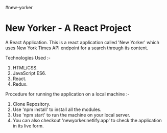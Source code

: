#new-yorker
# New Yorker - A React Project
A React Application. 
This is a react application called 'New Yorker' which uses New York Times API endpoint for a search through its content. 

Technologies Used :-
1. HTML/CSS.
2. JavaScript ES6.
2. React.
4. Redux.

Procedure for running the application on a local machine :-
1. Clone Repository.
2. Use 'npm install' to install all the modules.
3. Use 'npm start' to run the machine on your local server.
4. You can also checkout 'newyorker.netlify.app' to check the application in its live form.




